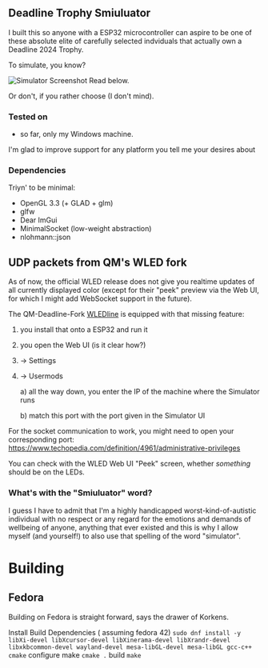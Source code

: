 ## Deadline Trophy Smiuluator
I built this so anyone with a ESP32 microcontroller can aspire to be one of these
absolute elite of carefully selected indviduals that actually own a Deadline 2024 Trophy.

To simulate, you know?

![Simulator Screenshot](https://github.com/qm210/dltrophy-simulator/raw/main/screenshot_smiuluator_jul16.jpg)
Read below.

Or don't, if you rather choose (I don't mind).


### Tested on
- so far, only my Windows machine. 

I'm glad to improve support for any platform you tell me your desires about 

### Dependencies
Triyn' to be minimal:
* OpenGL 3.3 (+ GLAD + glm)
* glfw
* Dear ImGui
* MinimalSocket (low-weight abstraction)
* nlohmann::json

## UDP packets from QM's WLED fork
As of now, the official WLED release does not give you realtime updates of all
currently displayed color
(except for their "peek" preview via the Web UI,
for which I might add WebSocket support in the future).

The QM-Deadline-Fork [WLEDline](https://github.com/qm210/wledline-trophies) is equipped with
that missing feature:
1. you install that onto a ESP32 and run it
2. you open the Web UI (is it clear how?)
3. -> Settings
4. -> Usermods

   a) all the way down, you enter the IP of the machine where the Simulator runs

   b) match this port with the port given in the Simulator UI

For the socket communication to work, you might need to open your corresponding port:
https://www.techopedia.com/definition/4961/administrative-privileges

You can check with the WLED Web UI "Peek" screen, whether _something_ should be on the LEDs.

### What's with the "Smiuluator" word?
I guess I have to admit that I'm a highly handicapped worst-kind-of-autistic individual with no respect
or any regard for the emotions and demands of wellbeing of anyone, anything that ever existed
and this is why I allow myself (and yourself!) to also use that spelling of the word "simulator". 

# Building

## Fedora
Building on Fedora is straight forward, says the drawer of Korkens.

Install Build Dependencies ( assuming fedora 42)
`sudo dnf install -y libXi-devel libXcursor-devel libXinerama-devel libXrandr-devel libxkbcommon-devel wayland-devel mesa-libGL-devel mesa-libGL gcc-c++ cmake`
configure make
`cmake .`
build
`make `